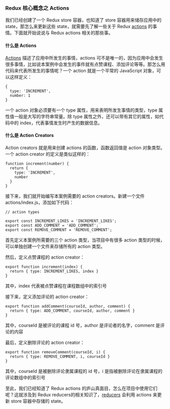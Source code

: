### Redux 核心概念之 Actions

我们已经创建了一个 Redux store 容器，也知道了 store 容器用来储存应用中的 state，那怎么来更新这些 state，就需要先了解一些关于 Redux [actions](http://redux.js.org/docs/basics/Actions.html) 的事情。下面就开始说说与 Redux actions 相关的那些事。

#### 什么是 Actions

[Actions](http://redux.js.org/docs/basics/Actions.html) 描述了应用中所发生的事情，actions 可不是唯一的，因为应用中会发生很多事情，比如说本案例中会发生的事件就有点赞课程、添加评论等等。那怎么用代码来代表所发生的事情呢？一个 action 就是一个平常的 JavaScript 对象，可以这样定义：

```
{
  type: 'INCREMENT',
  number: 1
}

```
一个 action 对象必须要有一个 type 属性，用来表明所发生事情的类型，type 属性值一般是大写的字符串常量。除 type 属性之外，还可以带有其它的属性，如代码中的 index，代表事情发生时产生的数据信息。

#### 什么是 Action Creators

Action creators 就是用来创建 actions 的函数，函数返回值是 action 对象类型。一个 action creator 的定义是类似这样的：

```
function increment(number) {
  return {
    type: 'INCREMENT',
    number
  }
}

```
接下来，我们就开始编写本案例需要的 action creators。新建一个文件 actions/index.js，添加如下代码：

```
// action types

export const INCREMENT_LIKES = 'INCREMENT_LIKES';
export const ADD_COMMENT = 'ADD_COMMENT';
export const REMOVE_COMMENT = 'REMOVE_COMMENT';

```
首先定义本案例所需要的三个 action 类型，当项目中有很多 action 类型的时候，可以单独创建一个文件来存储所有的 action 类型。

然后，定义点赞课程的 action creator：

```
export function increment(index) {
  return { type: INCREMENT_LIKES, index }
}

```
其中，index 代表被点赞课程在课程数组中的索引号

接下来，定义添加评论的 action creator：

```
export function addComment(courseId, author, comment) {
  return { type: ADD_COMMENT, courseId, author, comment }
}

```
其中，courseId 是被评论的课程 id 号，author 是评论者的名字，comment 是评论的内容

最后，定义删除评论的 action creator：

```
export function removeComment(courseId, i) {
  return { type: REMOVE_COMMENT, i, courseId }
}

```
其中，courseId 是被删除评论隶属课程的 id 号，i 是指被删除评论在隶属课程的评论数组中的索引号

至此，我们已经知道了 Redux actions 的庐山真面目，怎么在项目中使用它们呢？这就涉及到 Redux reducers的相关知识了，[reducers](http://redux.js.org/docs/basics/Reducers.html) 会利用 actions 来更新 store 容器中存储的 state。

